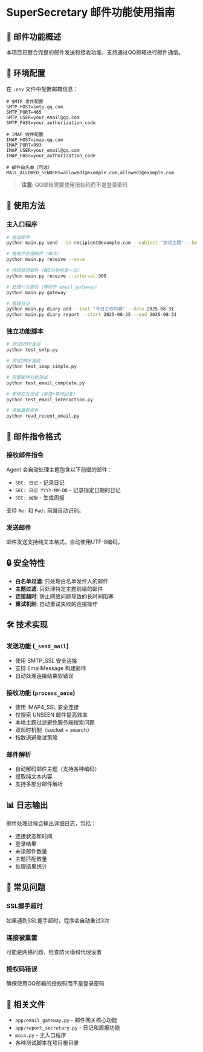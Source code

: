 # SuperSecretary 邮件功能使用指南

## 📧 邮件功能概述

本项目已整合完整的邮件发送和接收功能，支持通过QQ邮箱进行邮件通信。

## 🔧 环境配置

在 `.env` 文件中配置邮箱信息：

```env
# SMTP 发件配置
SMTP_HOST=smtp.qq.com
SMTP_PORT=465
SMTP_USER=your_email@qq.com
SMTP_PASS=your_authorization_code

# IMAP 收件配置  
IMAP_HOST=imap.qq.com
IMAP_PORT=993
IMAP_USER=your_email@qq.com
IMAP_PASS=your_authorization_code

# 邮件白名单（可选）
MAIL_ALLOWED_SENDERS=allowed1@example.com,allowed2@example.com
```

> **注意**: QQ邮箱需要使用授权码而不是登录密码

## 🚀 使用方法

### 主入口程序

```bash
# 发送邮件
python main.py send --to recipient@example.com --subject "测试主题" --body "邮件内容"

# 接收并处理邮件（单次）
python main.py receive --once

# 持续监控邮件（每5分钟检查一次）
python main.py receive --interval 300

# 处理一次邮件（等同于 email_gateway）
python main.py gateway

# 管理日记
python main.py diary add --text "今日工作内容" --date 2025-08-31
python main.py diary report --start 2025-08-25 --end 2025-08-31
```

### 独立功能脚本

```bash
# 测试SMTP发送
python test_smtp.py

# 测试IMAP接收  
python test_imap_simple.py

# 完整邮件功能测试
python test_email_complete.py

# 邮件交互测试（发送+等待回复）
python test_email_interaction.py

# 读取最新邮件
python read_recent_email.py
```

## 📨 邮件指令格式

### 接收邮件指令

Agent 会自动处理主题包含以下前缀的邮件：
- `SEC: 日记` - 记录日记
- `SEC: 日记 YYYY-MM-DD` - 记录指定日期的日记  
- `SEC: 周报` - 生成周报

支持 `Re:` 和 `Fwd:` 前缀自动识别。

### 发送邮件

邮件发送支持纯文本格式，自动使用UTF-8编码。

## 🔒 安全特性

- **白名单过滤**: 只处理白名单发件人的邮件
- **主题过滤**: 只处理特定主题前缀的邮件
- **连接超时**: 防止网络问题导致的长时间阻塞
- **重试机制**: 自动重试失败的连接操作

## 🛠️ 技术实现

### 发送功能 (`_send_mail`)
- 使用 SMTP_SSL 安全连接
- 支持 EmailMessage 构建邮件
- 自动处理连接结束软错误

### 接收功能 (`process_once`)
- 使用 IMAP4_SSL 安全连接  
- 仅搜索 UNSEEN 邮件提高效率
- 本地主题过滤避免服务端搜索问题
- 双超时机制（socket + search）
- 指数退避重试策略

### 邮件解析
- 自动解码邮件主题（支持各种编码）
- 提取纯文本内容
- 支持多部分邮件解析

## 📊 日志输出

邮件处理过程会输出详细日志，包括：
- 连接状态和时间
- 登录结果
- 未读邮件数量
- 主题匹配数量
- 处理结果统计

## 🐛 常见问题

### SSL握手超时
如果遇到SSL握手超时，程序会自动重试3次

### 连接被重置  
可能是网络问题，检查防火墙和代理设置

### 授权码错误
确保使用QQ邮箱的授权码而不是登录密码

## 🔗 相关文件

- `app/email_gateway.py` - 邮件网关核心功能
- `app/report_secretary.py` - 日记和周报功能
- `main.py` - 主入口程序
- 各种测试脚本在项目根目录